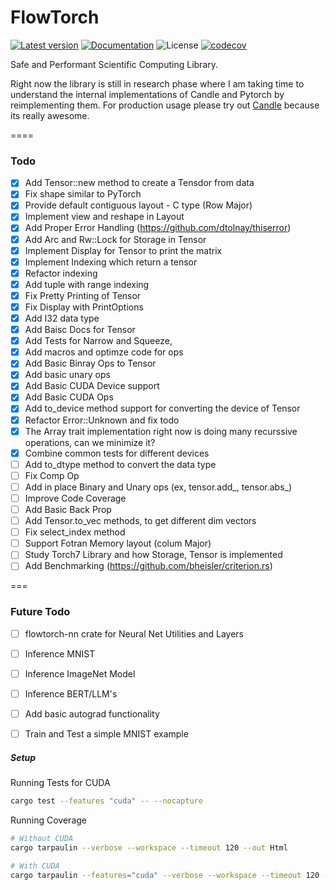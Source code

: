 # FlowTorch
[![Latest version](https://img.shields.io/crates/v/flowtorch-core.svg)](https://crates.io/crates/flowtorch-core)
[![Documentation](https://docs.rs/flowtorch-core/badge.svg)](https://docs.rs/flowtorch-core)
![License](https://img.shields.io/crates/l/flowtorch-core.svg)
[![codecov](https://codecov.io/gh/saivishwak/flowtorch/graph/badge.svg?token=Q24EMJYUCD)](https://codecov.io/gh/saivishwak/flowtorch)

Safe and Performant Scientific Computing Library.

Right now the library is still in research phase where I am taking time to understand the internal implementations of Candle and Pytorch by reimplementing them. For production usage please try out [Candle](https://github.com/huggingface/candle) because its really awesome.

====

### Todo
- [x] Add Tensor::new method to create a Tensdor from data
- [x] Fix shape similar to PyTorch
- [x] Provide default contiguous layout - C type (Row Major)
- [x] Implement view and reshape in Layout
- [x] Add Proper Error Handling (https://github.com/dtolnay/thiserror)
- [x] Add Arc and Rw::Lock for Storage in Tensor
- [x] Implement Display for Tensor to print the matrix
- [x] Implement Indexing which return a tensor
- [x] Refactor indexing
- [x] Add tuple with range indexing
- [x] Fix Pretty Printing of Tensor
- [x] Fix Display with PrintOptions
- [x] Add I32 data type
- [x] Add Baisc Docs for Tensor
- [x] Add Tests for Narrow and Squeeze,
- [x] Add macros and optimze code for ops
- [x] Add Basic Binray Ops to Tensor
- [x] Add basic unary ops
- [x] Add Basic CUDA Device support
- [x] Add Basic CUDA Ops
- [x] Add to_device method support for converting the device of Tensor
- [x] Refactor Error::Unknown and fix todo
- [x] The Array trait implementation right now is doing many recurssive operations, can we minimize it?
- [x] Combine common tests for different devices
- [ ] Add to_dtype method to convert the data type
- [ ] Fix Comp Op
- [ ] Add in place Binary and Unary ops (ex, tensor.add_, tensor.abs_)
- [ ] Improve Code Coverage
- [ ] Add Basic Back Prop
- [ ] Add Tensor.to_vec methods, to get different dim vectors
- [ ] Fix select_index method
- [ ] Support Fotran Memory layout (colum Major)
- [ ] Study Torch7 Library and how Storage, Tensor is implemented
- [ ] Add Benchmarking (https://github.com/bheisler/criterion.rs)

===

###  Future Todo
- [ ] flowtorch-nn crate for Neural Net Utilities and Layers
- [ ] Inference MNIST
- [ ] Inference ImageNet Model
- [ ] Inference BERT/LLM's
- [ ] Add basic autograd functionality
- [ ] Train and Test a simple MNIST example



##### Setup

Running Tests for CUDA
```sh
cargo test --features "cuda" -- --nocapture 
```

Running Coverage
```sh
# Without CUDA
cargo tarpaulin --verbose --workspace --timeout 120 --out Html
```

```sh
# With CUDA
cargo tarpaulin --features="cuda" --verbose --workspace --timeout 120 --out Html
```